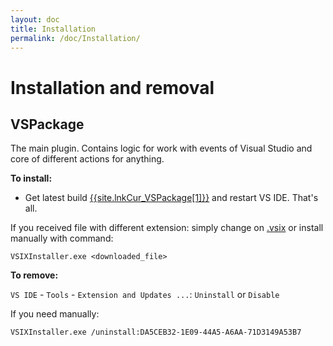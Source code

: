 ```yaml
---
layout: doc
title: Installation
permalink: /doc/Installation/
---
```


# Installation and removal 

## VSPackage

The main plugin. Contains logic for work with events of Visual Studio and core of different actions for anything.

**To install:**

 * Get latest build [{{site.lnkCur_VSPackage[1]}}]({{site.lnkCur_VSPackage[2]}}) and restart VS IDE. That's all.

If you received file with different extension: simply change on [.vsix](https://msdn.microsoft.com/en-us/library/ff407026.aspx) or install manually with command:

```{{site.msblang}}
VSIXInstaller.exe <downloaded_file>
```

**To remove:**

`VS IDE` - `Tools` - `Extension and Updates ...`: `Uninstall` or `Disable`

If you need manually:

```{{site.msblang}}
VSIXInstaller.exe /uninstall:DA5CEB32-1E09-44A5-A6AA-71D3149A53B7
```